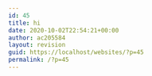 ```yaml
---
id: 45
title: hi
date: 2020-10-02T22:54:21+00:00
author: ac205584
layout: revision
guid: https://localhost/websites/?p=45
permalink: /?p=45
---
```

